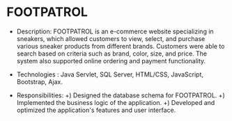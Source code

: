 # FOOTPATROL
- Description: FOOTPATROL is an e-commerce website specializing in sneakers, which allowed customers to view, select, and purchase various sneaker products from different brands. Customers were able to search based on criteria such as brand, color, size, and price. The system also supported online ordering and payment functionality.

- Technologies : Java Servlet, SQL Server, HTML/CSS, JavaScript, Bootstrap, Ajax.

- Responsibilities: 
+) Designed the database schema for FOOTPATROL.
+) Implemented the business logic of the application.
+) Developed and optimized the application's features and user interface.
